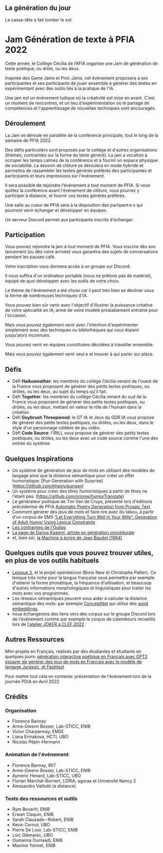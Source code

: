 ## La génération du jour
Le casse-tête a fait tomber le sot

# Jam Génération de texte à PFIA 2022

Cette année, le Collège Cécilia de l’AFIA organise une Jam de génération de texte poétique, ou drôle, ou les deux.

Inspirée des Game Jams et Proc Jams, cet événement proposera a ses participantes et ses participants de jouer ensemble à générer des textes en expérimentant avec des outils liés à la pratique de l'IA.

Une jam est un événement ludique où la créativité est mise en avant. C'est un moment de rencontres, et un lieu d'expérimentation où le partage de compétences et l'apprentissage de nouvelles techniques sont encouragés.

## Déroulement
La Jam se déroule en parallèle de la conférence principale, tout le long de la semaine de PFIA 2022. 

Des défis particuliers sont proposés par le collège et d'autres organisations (thèmes, contraintes sur la forme du texte généré). La jam a vocation à occuper les temps calmes de la conférence et à fournir un espace physique de sociabilité. La session de clôture se déroulera en mode hybride et permettra de rassembler les textes générés préférés des participantes et participants et leurs impressions sur l'événement. 

Il sera possible de rejoindre l'événement à tout moment de PFIA. Si vous quittez la conférence avant l'événement de clôture, vous pourrez y participer à distance, et fournir vos textes générés préférés.

Une salle au coeur de PFIA sera à la disposition des partipant·e·s qui pourront venir échanger et développer en équipes. 

Un serveur Discord permet aux participants inscrits d'échanger.

## Participation
Vous pouvez rejoindre la jam à tout moment de PFIA. Vous inscrire dès son lancement (ou dès votre arrivée) vous garantira des sujets de conversations pendant les pauses café.

Votre inscription vous donnera accès à un groupe sur Discord.

Il vous suffira d'un ordinateur portable (nous ne prêtons pas de matériel), équipé de quoi développer avec les outils de votre choix.

Le thème de l'événement a été choisi car il peut très bien se décliner sous la forme de nombreuses techniques d'IA.

Vous pouvez bien sûr venir avec l'objectif d'illustrer la puissance créative de votre spécialité en IA, armé de votre modèle préalablement entraîné pour l'occasion. 

Mais vous pouvez également venir avec l'intention d'expérimenter simplement avec des techniques ou bibliothèques qui vous étaient jusqu'alors inconnues. 

Vous pouvez venir en équipes constituées décidées à travailler ensemble. 

Mais vous pouvez également venir seul·e et trouver à qui parler sur place.

## Défis
- Défi **Haikuweather**: les membres du collège Cécilia venant de l'ouest de la France vous proposent de générer des petits textes poétiques, ou drôles, ou les deux, au sujet du temps qu'il fait.
- Défi **Together**: les membres du collège Cécilia venant du sud de la France vous proposent de générer des petits textes poétiques, ou drôles, ou les deux, mettant en valeur le rôle de l'humain dans la création.
- Défi **Guybrush Threepwood**: le GT IA et Jeux du GDR IA vous propose de générer des petits textes poétiques, ou drôles, ou les deux, dans le style d'un personnage célèbre de jeu vidéo.
- Défi **Code Source**: l'IRILL vous  propose de générer des petits textes poétiques, ou drôles, ou les deux avec un code source comme l'une des entrée du système.

## Quelques Inspirations
- Un système de génération de jeux de mots en utilisant des modèles de langage ainsi que la distance sémantique pour créer un effet humoristique: [Pun Generation with Surprise] (https://github.com/hhexiy/pungen)
- Un système pour créer des titres humoristiques à partir de titres ne l'étant pas: (https://github.com/orionw/humorTranslate)
- Le générateur poétique de Tim Van de Cruys, présenté lors d'éditions précédentse de PFIA [Automatic Poetry Generation from Prosaic Text](https://github.com/timvdc/poetry)
- Comment générer des jeux de mots et faire rire avec du tabou, à partir d'un corpus de SMS [“Let Everything Turn Well in Your Wife”: Generation of Adult Humor Using Lexical Constraints](https://aclanthology.org/P13-2044/)
- [Les contraintes de l'Oulipo](https://www.oulipo.net/fr/contraintes)
- [La page de Darius Kazemi, artiste en génération procédurale](https://tinysubversions.com/)
- et, bien sûr, [la Machine à écrire de Jean Baudot (1964)](https://archive.org/details/xfoml0001/page/n13/mode/2up)


## Quelques outils que vous pouvez trouver utiles, en plus de vos outils habituels
- [Lexique 3](http://www.lexique.org/), et le projet openlexicon (Boris New et Christophe Pallier). Ce lexique très riche pour la langue française vous permettra par exemple d'obtenir la forme phonétique, la fréquence d'utilisation, et beaucoup d'autres informations morphologiques et linguistiques pour traiter les mots avec vos programmes.
- Les réseaux sémantiques peuvent vous aider à calculer la distance sémantique des mots: par exemple [ConceptNet](https://conceptnet.io/) qui utilise des [word embeddings](https://github.com/commonsense/conceptnet-numberbatch).
- nous échangerons des liens vers des corpus sur le groupe Discord lors de l'événement comme par exemple le corpus de calembours recueillis lors de [l'atelier JOKER à CLEF 2022](https://www.joker-project.com/clef-2022/EN/project.html).

## Autres Ressources
Mini-projets en Français, réalisés par des étudiantes et étudiants en quelques jours:
[génération interactive poétique en Français avec GPT2](https://git.enib.fr/deloor/poesygeneration/-/tree/pytorch)
[essayer de générer des jeux de mots en Français avec le modèle de langage Jurassic, et Fastttext](https://gitlab.com/loicgle/computational-humor-pun-generation)

Pour mettre tout cela en contexte: présentation de l'événement lors de la journée PDIA en Avril 2022

## Crédits

### Organisation
- Florence Bannay
- Anne-Gwenn Bosser, Lab-STICC, ENIB
- Victor Charpennay, EMSE
- Liana Ermakova, HCTI, UBO
- Nicolas Pépin-Hermann
### Animation de l'événement
- Florence Bannay, IRIT
- Anne-Gwenn Bosser, Lab-STICC, ENIB
- Aymeric Henard, Lab-STICC, UBO
- Florian Marchal-Bornert, LORIA, agoraa et Université Nancy 2
- Alessandro Valitutti (à distance)
### Tests des ressources et outils
- Rym Bousrih, ENIB
- Erwan Claquin, ENIB
- Sarah Clauzade--Robert, ENIB
- Kevin Cornut, UBO
- Pierre De Loor, Lab-STICC, ENIB
- Loic Glémarec, UBO
- Oumaima Oumaadi, ENIB
- Maxime Yonnet, ENIB


